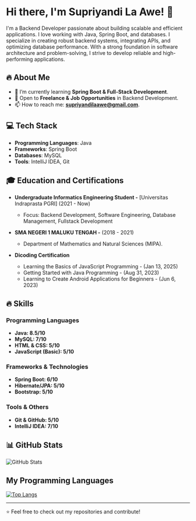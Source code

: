 # Hi there, I'm Supriyandi La Awe! 👋

I'm a Backend Developer passionate about building scalable and efficient applications. I love working with Java, Spring Boot, and databases. I specialize in creating robust backend systems, integrating APIs, and optimizing database performance. With a strong foundation in software architecture and problem-solving, I strive to develop reliable and high-performing applications.

## 🔥 About Me
- 🌱 I’m currently learning **Spring Boot & Full-Stack Development**.
- 💼 Open to **Freelance & Job Opportunities** in Backend Development.
- 📫 How to reach me: **supriyandilaawe@gmail.com**.

## 💻 Tech Stack
- **Programming Languages**: Java
- **Frameworks**: Spring Boot
- **Databases**: MySQL
- **Tools**: IntelliJ IDEA, Git

## 🎓 Education and Certifications

- **Undergraduate Informatics Engineering Student -** [Universitas Indraprasta PGRI] (2021 - Now)  
  - Focus: Backend Development, Software Engineering, Database Management, Fullstack Development
    
- **SMA NEGERI 1 MALUKU TENGAH -** (2018 - 2021)  
  - Department of Mathematics and Natural Sciences (MIPA).

- **Dicoding Certification**   
  - Learning the Basics of JavaScript Programming - (Jan 13, 2025)
  - Getting Started with Java Programming - (Aug 31, 2023)
  - Learning to Create Android Applications for Beginners - (Jun 6, 2023)

## 🔥 Skills

### Programming Languages
- **Java: 8.5/10**
- **MySQL: 7/10**  
- **HTML & CSS: 5/10**  
- **JavaScript (Basic): 5/10**  

### Frameworks & Technologies
- **Spring Boot: 6/10**  
- **Hibernate/JPA: 5/10**  
- **Bootstrap: 5/10**

### Tools & Others
- **Git & GitHub: 5/10**  
- **IntelliJ IDEA: 7/10**
  
## 📊 GitHub Stats
![GitHub Stats](https://github-readme-stats.vercel.app/api?username=yand06&show_icons=true&theme=dark)

## My Programming Languages
[![Top Langs](https://github-readme-stats.vercel.app/api/top-langs/?username=yand06&layout=compact&theme=dark&langs_count=8)](https://github.com/anuraghazra/github-readme-stats)

---
⭐️ Feel free to check out my repositories and contribute!
